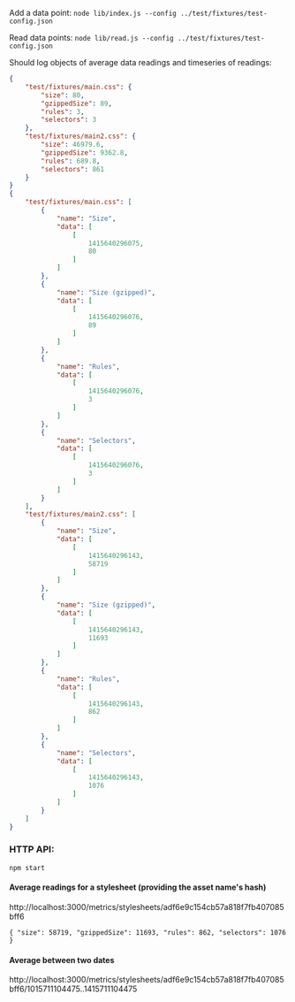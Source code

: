 Add a data point: `node lib/index.js --config ../test/fixtures/test-config.json`

Read data points: `node lib/read.js --config ../test/fixtures/test-config.json`

Should log objects of average data readings and timeseries of readings:

```json
{
    "test/fixtures/main.css": {
        "size": 80,
        "gzippedSize": 89,
        "rules": 3,
        "selectors": 3
    },
    "test/fixtures/main2.css": {
        "size": 46979.6,
        "gzippedSize": 9362.8,
        "rules": 689.8,
        "selectors": 861
    }
}
{
    "test/fixtures/main.css": [
        {
            "name": "Size",
            "data": [
                [
                    1415640296075,
                    80
                ]
            ]
        },
        {
            "name": "Size (gzipped)",
            "data": [
                [
                    1415640296076,
                    89
                ]
            ]
        },
        {
            "name": "Rules",
            "data": [
                [
                    1415640296076,
                    3
                ]
            ]
        },
        {
            "name": "Selectors",
            "data": [
                [
                    1415640296076,
                    3
                ]
            ]
        }
    ],
    "test/fixtures/main2.css": [
        {
            "name": "Size",
            "data": [
                [
                    1415640296143,
                    58719
                ]
            ]
        },
        {
            "name": "Size (gzipped)",
            "data": [
                [
                    1415640296143,
                    11693
                ]
            ]
        },
        {
            "name": "Rules",
            "data": [
                [
                    1415640296143,
                    862
                ]
            ]
        },
        {
            "name": "Selectors",
            "data": [
                [
                    1415640296143,
                    1076
                ]
            ]
        }
    ]
}
```

### HTTP API:

`npm start`

#### Average readings for a stylesheet (providing the asset name's hash)

http://localhost:3000/metrics/stylesheets/adf6e9c154cb57a818f7fb407085bff6

`{ "size": 58719, "gzippedSize": 11693, "rules": 862, "selectors": 1076 }`

#### Average between two dates

http://localhost:3000/metrics/stylesheets/adf6e9c154cb57a818f7fb407085bff6/1015711104475..1415711104475
